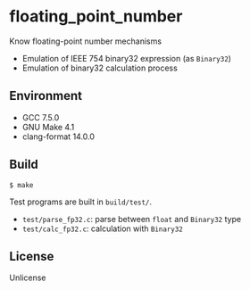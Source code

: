 # floating_point_number

Know floating-point number mechanisms

- Emulation of IEEE 754 binary32 expression (as `Binary32`)
- Emulation of binary32 calculation process

## Environment

- GCC 7.5.0
- GNU Make 4.1
- clang-format 14.0.0

## Build

`$ make`

Test programs are built in `build/test/`.

- `test/parse_fp32.c`: parse between `float` and `Binary32` type
- `test/calc_fp32.c`: calculation with `Binary32`

## License

Unlicense
